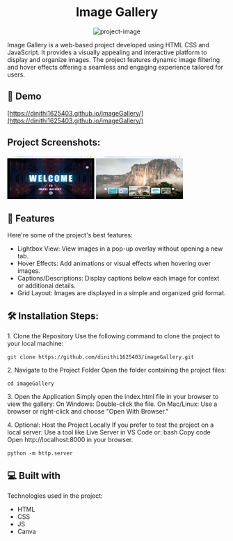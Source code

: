 <h1 align="center" id="title">Image Gallery</h1>

<p align="center"><img src="Screenshot" alt="project-image"></p>

<p id="description">Image Gallery is a web-based project developed using HTML CSS and JavaScript. It provides a visually appealing and interactive platform to display and organize images. The project features dynamic image filtering and hover effects offering a seamless and engaging experience tailored for users.</p>

<h2>🚀 Demo</h2>

[https://dinithi1625403.github.io/imageGallery/](https://dinithi1625403.github.io/imageGallery/)

<h2>Project Screenshots:</h2>

<img src="Screenshot1.png" alt="project-screenshot" width="200px" height="100px/">

<img src="Screenshot2.png" alt="project-screenshot" width="200px" height="100px/">

  
  
<h2>🧐 Features</h2>

Here're some of the project's best features:

*   Lightbox View: View images in a pop-up overlay without opening a new tab.
*   Hover Effects: Add animations or visual effects when hovering over images.
*   Captions/Descriptions: Display captions below each image for context or additional details.
*   Grid Layout: Images are displayed in a simple and organized grid format.

<h2>🛠️ Installation Steps:</h2>

<p>1. Clone the Repository Use the following command to clone the project to your local machine:</p>

```
git clone https://github.com/dinithi1625403/imageGallery.git
```

<p>2. Navigate to the Project Folder Open the folder containing the project files:</p>

```
cd imageGallery
```

<p>3. Open the Application Simply open the index.html file in your browser to view the gallery: On Windows: Double-click the file. On Mac/Linux: Use a browser or right-click and choose "Open With Browser."</p>

<p>4. Optional: Host the Project Locally If you prefer to test the project on a local server: Use a tool like Live Server in VS Code or: bash Copy code Open http://localhost:8000 in your browser.</p>

```
python -m http.server  
```

  
  
<h2>💻 Built with</h2>

Technologies used in the project:

*   HTML
*   CSS
*   JS
*   Canva
